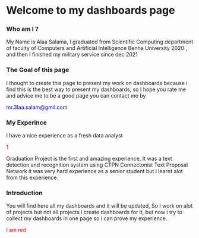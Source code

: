 <h1> Welcome to my dashboards page </h1>

<h3>Who am I ?</h3>
<p>My Name is Alaa Salama, I graduated from Scientific Computing department of faculty of Computers and Artificial Intelligence Benha University 2020 , and then I finished my military service since dec 2021 </p>

<h3>The Goal of this page</h3>
<p>I thought to create this page to present my work on dashboards because i find this is the best way to present my dashboards, so I hope you rate me and advice me to be a good page you can contact me by <p style='color:blue'>mr.3laa.salam@gmil.com</p></p>

<h3>My Experince</h3>
<p>I have a nice experience as a fresh data analyst </p>
<p><p style='color:red'>1</p>Graduation Project is the first and amazing experience, It was a text detection and recognition system using CTPN Connectonist Text Proposal Network it was very hard experience as a senior student but i learnt alot from this experience.</p>
  
<h3>Introduction</h3
<p>You will find here all my dashboards and it will be updated, So I work on alot of projects but not all projects i create dashboards for it, but now i try to collect my dashboards in one page so i can prove my experience.</p>


<p style="color:red;">I am red</p>
